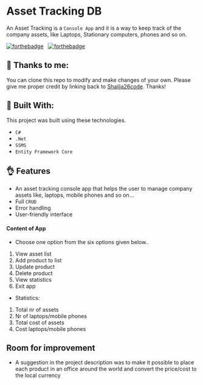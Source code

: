 # Asset Tracking DB
An Asset Tracking is a `Console App` and it is a way to keep track of the company assets, like Laptops, Stationary computers, phones and so on.

[![forthebadge](https://forthebadge.com/images/badges/built-with-love.svg)](https://forthebadge.com) &nbsp;
[![forthebadge](https://forthebadge.com/images/badges/made-with-c-sharp.svg)](https://forthebadge.com) &nbsp;

## :love_you_gesture: Thanks to me:
You can clone this repo to modify and make changes of your own. Please give me proper credit by linking back to [Shailja26code](https://github.com/Shailja26code/AssetTrackingDB). Thanks!

## :slightly_smiling_face: Built With: 

This project was built using these technologies.
- `C#`
- `.Net`
- `SSMS`
- `Entity Framework Core`  

## :ok_hand: Features
- An asset tracking console app that helps the user to manage company assets like, laptops, mobile phones and so on...
- Full `CRUD`
- Error handling
- User-friendly interface

#### Content of App
- Choose one option from the six options given below..
1. View asset list
2. Add product to list
3. Update product
4. Delete product
5. View statistics
6. Exit app

- Statistics:
1. Total nr of assets
2. Nr of laptops/mobile phones
3. Total cost of assets
4. Cost laptops/mobile phones

## Room for improvement
- A suggestion in the project description was to make it possible to place each product in an office around the world and convert the price/cost to the local currency 
